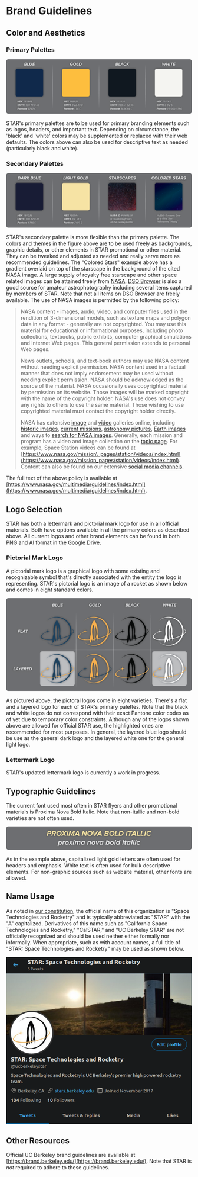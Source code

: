 # Brand Guidelines

## Color and Aesthetics

### Primary Palettes

![](../.gitbook/assets/calstar-primary-pallette-01.png)

STAR's primary palettes are to be used for primary branding elements such as logos, headers, and important text. Depending on circumstance, the 'black' and 'white' colors may be supplemented or replaced with their web defaults. The colors above can also be used for descriptive text as needed \(particularly black and white\).

### Secondary Palettes

![](../.gitbook/assets/calstar-secondary-pallette-01-01.png)

STAR's secondary palette is more flexible than the primary palette. The colors and themes in the figure above are to be used freely as backgrounds, graphic details, or other elements in STAR promotional or other material. They can be tweaked and adjusted as needed and really serve more as recommended guidelines. The "Colored Stars" example above has a gradient overlaid on top of the starscape in the background of the cited NASA image. A large supply of royalty free starscape and other space related images can be attained freely from [NASA](https://images.nasa.gov/). [DSO Browser](https://telescopius.com/weather?fromdsobrowser) is also a good source for amateur astrophotography including several items captured by members of STAR. Note that not all items on DSO Browser are freely available. The use of NASA images is permitted by the following policy:

> NASA content - images, audio, video, and computer files used in the rendition of 3-dimensional models, such as texture maps and polygon data in any format - generally are not copyrighted. You may use this material for educational or informational purposes, including photo collections, textbooks, public exhibits, computer graphical simulations and Internet Web pages. This general permission extends to personal Web pages.
>
> News outlets, schools, and text-book authors may use NASA content without needing explicit permission. NASA content used in a factual manner that does not imply endorsement may be used without needing explicit permission. NASA should be acknowledged as the source of the material. NASA occasionally uses copyrighted material by permission on its website. Those images will be marked copyright with the name of the copyright holder. NASA's use does not convey any rights to others to use the same material. Those wishing to use copyrighted material must contact the copyright holder directly.
>
> NASA has extensive [image](http://images.nasa.gov/) and [video](https://www.youtube.com/NASA)  galleries online, including [historic images](https://www.flickr.com/photos/nasacommons), [current missions](http://images.nasa.gov/), [astronomy pictures](http://photojournal.jpl.nasa.gov/), [Earth images](https://visibleearth.nasa.gov/) and ways to [search for NASA images](http://nasasearch.nasa.gov/search/images?affiliate=nasa&query=). Generally, each mission and program has a video and image collection on the [topic page](https://www.nasa.gov/). For example, Space Station videos can be found at [https://www.nasa.gov/mission\_pages/station/videos/index.html](https://www.nasa.gov/mission_pages/station/videos/index.html). Content can also be found on our extensive [social media channels](https://www.nasa.gov/socialmedia).

The full text of the above policy is available at [https://www.nasa.gov/multimedia/guidelines/index.html](https://www.nasa.gov/multimedia/guidelines/index.html).

## Logo Selection

STAR has both a lettermark and pictorial mark logo for use in all official materials. Both have options available in all the primary colors as described above. All current logos and other brand elements can be found in both PNG and AI format in the [Google Drive](https://drive.google.com/open?id=1SP1aoOocsZ299EDt37n_gfomlcf4F5vK).

### Pictorial Mark Logo

A pictorial mark logo is a graphical logo with some existing and recognizable symbol that's directly associated with the entity the logo is representing. STAR's pictorial logo is an image of a rocket as shown below and comes in eight standard colors.

![The pictorial logo elements. Highlighted elements are recommended dark and light logos respectively.](../.gitbook/assets/calstar-logo-selection-01.png)

As pictured above, the pictoral logos come in eight varieties. There's a flat and a layered logo for each of STAR's primary palettes. Note that the black and white logos do not correspond with their exact Pantone color codes as of yet due to temporary color constraints. Although any of the logos shown above are allowed for official STAR use, the highlighted ones are recommended for most purposes. In general, the layered blue logo should be use as the general dark logo and the layered white one for the general light logo.

### Lettermark Logo

STAR's updated lettermark logo is currently a work in progress.

## Typographic Guidelines

The current font used most often in STAR flyers and other promotional materials is Proxima Nova Bold Italic. Note that non-itallic and non-bold varieties are not often used.

![](../.gitbook/assets/calstar-font-selection-01.png)

As in the example above, capitalized light gold letters are often used for headers and emphasis. White text is often used for bulk descriptive elements. For non-graphic sources such as website material, other fonts are allowed.

## Name Usage

As noted in [our constitution](https://callink.berkeley.edu/organization/star), the official name of this organization is "Space Technologies and Rocketry" and is typically abbreviated as "STAR" with the "A" capitalized. Derivatives of this name such as "California Space Technologies and Rocketry," "CalSTAR," and "UC Berkeley STAR" are not officially recognized and should be used neither either formally nor informally. When appropriate, such as with account names, a full title of "STAR: Space Technologies and Rocketry" may be used as shown below.

![Note the invalid @ucberkeleystar handle.](../.gitbook/assets/sample-name-usage.png)

## Other Resources

Official UC Berkeley brand guidelines are available at [https://brand.berkeley.edu/](https://brand.berkeley.edu/). Note that STAR is _not_ required to adhere to these guidelines.





